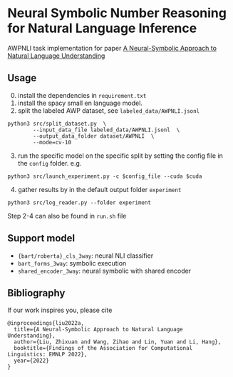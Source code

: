 # Neural Symbolic Number Reasoning for Natural Language Inference

AWPNLI task implementation for paper [A Neural-Symbolic Approach to Natural Language Understanding](https://arxiv.org/abs/2203.10557)

## Usage

0. install the dependencies in `requirement.txt`
1. install the spacy small en language model.
2. split the labeled AWP dataset, see `labeled_data/AWPNLI.jsonl`
```
python3 src/split_dataset.py  \
        --input_data_file labeled_data/AWPNLI.jsonl  \
        --output_data_folder dataset/AWPNLI  \
        --mode=cv-10
```
3. run the specific model on the specific split by setting the config file in the `config` folder. e.g.
```
python3 src/launch_experiment.py -c $config_file --cuda $cuda
```
4. gather results by in the default output folder `experiment`
```
python3 src/log_reader.py --folder experiment
```

Step 2-4 can also be found in `run.sh` file

## Support model
- `{bart/roberta}_cls_3way`: neural NLI classifier
- `bart_forms_3way`: symbolic execution
- `shared_encoder_3way`: neural symbolic with shared encoder


## Bibliography

If our work inspires you, please cite
```
@inproceedings{liu2022a,
  title={A Neural-Symbolic Approach to Natural Language Understanding},
  author={Liu, Zhixuan and Wang, Zihao and Lin, Yuan and Li, Hang},
  booktitle={Findings of the Association for Computational Linguistics: EMNLP 2022},
  year={2022}
}
```

